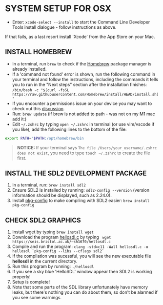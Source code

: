 SYSTEM SETUP FOR OSX
====================

* Enter: `xcode-select --install` to start the Command Line Developer Tools install dialogue - follow instructions as above.

If that fails, as a last resort install 'Xcode' from the App Store on your Mac.

INSTALL HOMEBREW
----------------

*   In a terminal, run `brew` to check if the [Homebrew](https://brew.sh) package manager is already installed.
*   If a 'command not found' error is shown, run the following command in your terminal and follow the instructions, including the commands it tells you to run in the "Next steps" section after the installation finishes:  
    `/bin/bash -c "$(curl -fsSL https://raw.githubusercontent.com/Homebrew/install/HEAD/install.sh)"`
*   If you encounter a permissions issue on your device you may want to check out this [discussion](https://gist.github.com/irazasyed/7732946).
*   Run: `brew update` (if brew is not added to path - was not on my M1 mac add it:)
*   Edit `~/.zshrc` by typing `open ~/.zshrc` in terminal (or use vim/vscode if you like), add the following lines to the bottom of the file:

   ``` bash
   export PATH="$PATH:/opt/homebrew/bin
   ```
   > **NOTICE:** If your terminal says `The file /Users/your_username/.zshrc does not exist`, you need to type `touch ~/.zshrc` to create the file first.


INSTALL THE SDL2 DEVELOPMENT PACKAGE
------------------------------------

1.  In a terminal, run: `brew install sdl2`
2.  Ensure SDL2 is installed by running: `sdl2-config --version` (version information should be displayed, such as 2.24.0).
3.  Install [pkg-config](https://formulae.brew.sh/formula/pkg-config) to make compiling with SDL2 easier: `brew install pkg-config`

CHECK SDL2 GRAPHICS
-------------------

1.   Install wget by typing `brew install wget`
2.   Download the program [hellosdl.c](https://seis.bristol.ac.uk/~sh1670/hellosdl.c) by typing ` wget https://seis.bristol.ac.uk/~sh1670/hellosdl.c` 
3.  Compile and run the program: `` clang -std=c11 -Wall hellosdl.c -o hellosdl `pkg-config --libs --cflags sdl2` ``
4.  If the compilation was sucessful, you will see the new executable file **hellosdl** in the current directory.
5.  Run this program by running: `./hellosdl`
6.  If you see a sky blue 'HelloSDL' window appear then SDL2 is working properly!
7.  Setup is complete!
8.  Note that some parts of the SDL library unfortunately have memory leaks, but there's nothing you can do about them, so don't be alarmed if you see some warnings.
